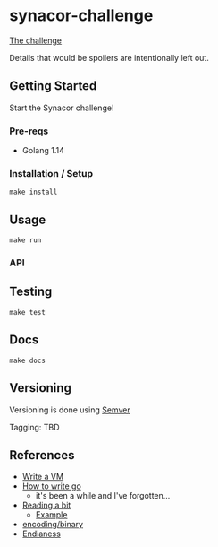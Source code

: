 # synacor-challenge

[The challenge](https://challenge.synacor.com/)

Details that would be spoilers are intentionally left out.

## Getting Started

Start the Synacor challenge!

### Pre-reqs

-   Golang 1.14

### Installation / Setup

`make install`

## Usage

`make run`

### API

## Testing

`make test`

## Docs

`make docs`

## Versioning

Versioning is done using [Semver](https://semver.org/)

Tagging: TBD

## References
-   [Write a VM](https://justinmeiners.github.io/lc3-vm/)
-   [How to write go](https://golang.org/doc/code.html)
    -   it's been a while and I've forgotten...
-   [Reading a bit](https://stackoverflow.com/questions/29583024/reading-8-bits-from-a-reader-in-golang)
    -   [Example](https://play.golang.org/p/Wyr_K9YAro)
-   [encoding/binary](https://golang.org/pkg/encoding/binary/)
-   [Endianess](https://en.wikipedia.org/wiki/Endianness)
